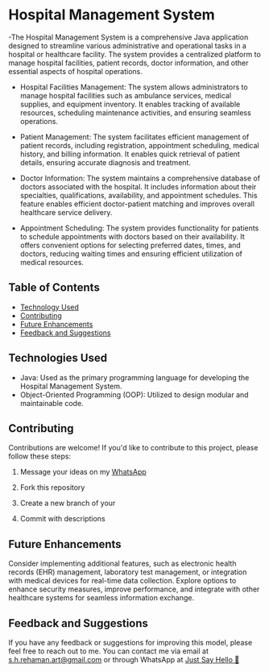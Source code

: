 
#  Hospital Management System


-The Hospital Management System is a comprehensive Java application designed to streamline various administrative and operational tasks in a hospital or healthcare facility. The system provides a centralized platform to manage hospital facilities, patient records, doctor information, and other essential aspects of hospital operations.


- Hospital Facilities Management: The system allows administrators to manage hospital facilities such as ambulance services, medical supplies, and equipment inventory. It enables tracking of available resources, scheduling maintenance activities, and ensuring seamless operations.

- Patient Management: The system facilitates efficient management of patient records, including registration, appointment scheduling, medical history, and billing information. It enables quick retrieval of patient details, ensuring accurate diagnosis and treatment.

- Doctor Information: The system maintains a comprehensive database of doctors associated with the hospital. It includes information about their specialties, qualifications, availability, and appointment schedules. This feature enables efficient doctor-patient matching and improves overall healthcare service delivery.

- Appointment Scheduling: The system provides functionality for patients to schedule appointments with doctors based on their availability. It offers convenient options for selecting preferred dates, times, and doctors, reducing waiting times and ensuring efficient utilization of medical resources.



## Table of Contents
- [Technology Used](#technologies)
- [Contributing](#contributing)
- [Future Enhancements](#future)
- [Feedback and Suggestions](#feedback-and-suggestions) 

## Technologies Used
- Java: Used as the primary programming language for developing the Hospital Management System.
- Object-Oriented Programming (OOP): Utilized to design modular and maintainable code.

## Contributing

Contributions are welcome! If you'd like to contribute to this project, please follow these steps:

 1. Message your ideas on my [WhatsApp](https://api.whatsapp.com/send/?phone=919777795786&text=Hello%20Shaikh%20Habibur%20Rehaman,%20I%20get%20this%20no.%20from%20your%20Github%20&type=phone_number&app_absent=0)
 2. Fork this repository 

 3. Create a new branch of your 
 4. Commit with descriptions 


## Future Enhancements

Consider implementing additional features, such as electronic health records (EHR) management, laboratory test management, or integration with medical devices for real-time data collection. Explore options to enhance security measures, improve performance, and integrate with other healthcare systems for seamless information exchange.

## Feedback and Suggestions

If you have any feedback or suggestions for improving this model, please feel free to reach out to me. You can contact me via email at s.h.rehaman.art@gmail.com or through WhatsApp at [Just Say Hello 👋 ](https://api.whatsapp.com/send/?phone=919777795786&text=Hello%20Shaikh%20Habibur%20Rehaman,%20I%20get%20this%20no.%20from%20your%20Github%20&type=phone_number&app_absent=0)
